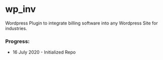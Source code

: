 # wp_inv
Wordpress Plugin to integrate billing software into any Wordpress Site for industries.

### Progress: 
* 16 July 2020 - Initialized Repo
